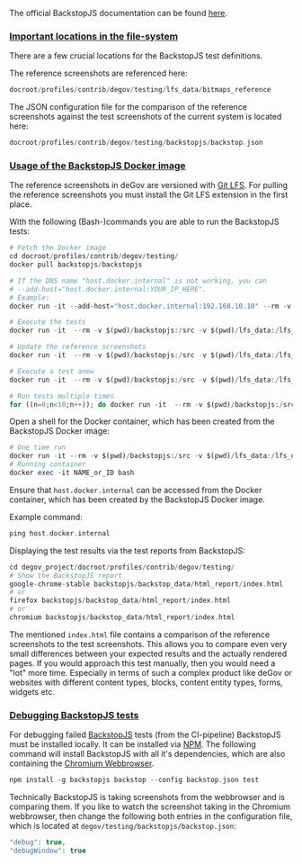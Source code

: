 The official BackstopJS documentation can be found [here](https://github.com/garris/BackstopJS).

### [Important locations in the file-system](#important-locations-in-the-file-system)

There are a few crucial locations for the BackstopJS test definitions.

The reference screenshots are referenced here:

```php
docroot/profiles/contrib/degov/testing/lfs_data/bitmaps_reference 
```

The JSON configuration file for the comparison of the reference screenshots against the test screenshots of the current system is located here:

```php
docroot/profiles/contrib/degov/testing/backstopjs/backstop.json 
```

### [Usage of the BackstopJS Docker image](#usage-of-the-backstopjs-docker-image)

The reference screenshots in deGov are versioned with [Git LFS](https://git-lfs.github.com/). For pulling the reference screenshots you must install the Git LFS extension in the first place.

With the following (Bash-)commands you are able to run the BackstopJS tests:

```php
# Fetch the Docker image
cd docroot/profiles/contrib/degov/testing/
docker pull backstopjs/backstopjs

# If the DNS name "host.docker.internal" is not working, you can
# --add-host="host.docker.internal:YOUR_IP_HERE".
# Example:
docker run -it --add-host="host.docker.internal:192.168.10.10" --rm -v $(pwd)/backstopjs:/src -v $(pwd)/lfs_data:/lfs_data backstopjs/backstopjs test

# Execute the tests
docker run -it  --rm -v $(pwd)/backstopjs:/src -v $(pwd)/lfs_data:/lfs_data backstopjs/backstopjs test

# Update the reference screenshots
docker run -it  --rm -v $(pwd)/backstopjs:/src -v $(pwd)/lfs_data:/lfs_data backstopjs/backstopjs reference

# Execute a test anew
docker run -it  --rm -v $(pwd)/backstopjs:/src -v $(pwd)/lfs_data:/lfs_data backstopjs/backstopjs reference --filter "<TESTT LABEL>"

# Run tests multiple times
for ((n=0;n<10;n++)); do docker run -it  --rm -v $(pwd)/backstopjs:/src -v $(pwd)/lfs_data:/lfs_data backstopjs/backstopjs test --filter "Verify overlay icons"; done
```

Open a shell for the Docker container, which has been created from the BackstopJS Docker image:

```php
# One time run
docker run -it --rm -v $(pwd)/backstopjs:/src -v $(pwd)/lfs_data:/lfs_data --entrypoint="" backstopjs/backstopjs bash
# Running container
docker exec -it NAME_or_ID bash
```

Ensure that `host.docker.internal` can be accessed from the Docker container, which has been created by the BackstopJS Docker image.

Example command:

```php
ping host.docker.internal 
```

Displaying the test results via the test reports from BackstopJS:

```php
cd degov_project/docroot/profiles/contrib/degov/testing/
# Show the BackstopJS report
google-chrome-stable backstopjs/backstop_data/html_report/index.html
# or
firefox backstopjs/backstop_data/html_report/index.html
# or
chromium backstopjs/backstop_data/html_report/index.html
```

The mentioned `index.html` file contains a comparison of the reference screenshots to the test screenshots. This allows you to compare even very small differences between your expected results and the actually rendered pages. If you would approach this test manually, then you would need a "lot" more time. Especially in terms of such a complex product like deGov or websites with different content types, blocks, content entity types, forms, widgets etc.

### [Debugging BackstopJS tests](#debugging-backstopjs-tests)

For debugging failed [BackstopJS](https://github.com/garris/BackstopJS) tests (from the CI-pipeline) BackstopJS must be installed locally. It can be installed via [NPM](https://www.npmjs.com/get-npm). The following command will install BackstopJS with all it's dependencies, which are also containing the [Chromium Webbrowser](https://www.chromium.org/Home).

```php
npm install -g backstopjs backstop --config backstop.json test 
```

Technically BackstopJS is taking screenshots from the webbrowser and is comparing them. If you like to watch the screenshot taking in the Chromium webbrowser, then change the following both entries in the configuration file, which is located at `degov/testing/backstopjs/backstop.json`:

```php
"debug": true,
"debugWindow": true
```